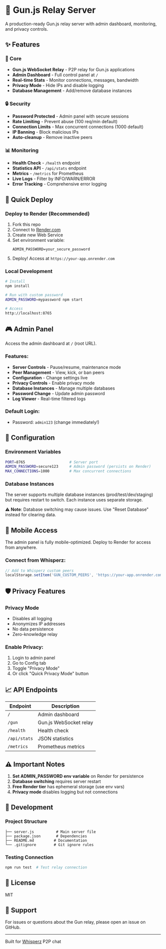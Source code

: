 # 🔫 Gun.js Relay Server

A production-ready Gun.js relay server with admin dashboard, monitoring, and privacy controls.

## ✨ Features

### 🎯 Core
- **Gun.js WebSocket Relay** - P2P relay for Gun.js applications
- **Admin Dashboard** - Full control panel at `/`
- **Real-time Stats** - Monitor connections, messages, bandwidth
- **Privacy Mode** - Hide IPs and disable logging
- **Database Management** - Add/remove database instances

### 🔒 Security
- **Password Protected** - Admin panel with secure sessions
- **Rate Limiting** - Prevent abuse (100 req/min default)
- **Connection Limits** - Max concurrent connections (1000 default)
- **IP Banning** - Block malicious IPs
- **Auto-cleanup** - Remove inactive peers

### 📊 Monitoring
- **Health Check** - `/health` endpoint
- **Statistics API** - `/api/stats` endpoint
- **Metrics** - `/metrics` for Prometheus
- **Live Logs** - Filter by INFO/WARN/ERROR
- **Error Tracking** - Comprehensive error logging

## 🚀 Quick Deploy

### Deploy to Render (Recommended)
1. Fork this repo
2. Connect to [Render.com](https://render.com)
3. Create new Web Service
4. Set environment variable:
   ```
   ADMIN_PASSWORD=your_secure_password
   ```
5. Deploy! Access at `https://your-app.onrender.com`

### Local Development
```bash
# Install
npm install

# Run with custom password
ADMIN_PASSWORD=mypassword npm start

# Access
http://localhost:8765
```

## 🎮 Admin Panel

Access the admin dashboard at `/` (root URL).

### Features:
- **Server Controls** - Pause/resume, maintenance mode
- **Peer Management** - View, kick, or ban peers
- **Configuration** - Change settings live
- **Privacy Controls** - Enable privacy mode
- **Database Instances** - Manage multiple databases
- **Password Change** - Update admin password
- **Log Viewer** - Real-time filtered logs

### Default Login:
- Password: `admin123` (change immediately!)

## 🔧 Configuration

### Environment Variables
```bash
PORT=8765                    # Server port
ADMIN_PASSWORD=secure123     # Admin password (persists on Render)
MAX_CONNECTIONS=1000         # Max concurrent connections
```

### Database Instances
The server supports multiple database instances (prod/test/dev/staging) but requires restart to switch. Each instance uses separate storage.

⚠️ **Note**: Database switching may cause issues. Use "Reset Database" instead for clearing data.

## 📱 Mobile Access

The admin panel is fully mobile-optimized. Deploy to Render for access from anywhere.

### Connect from Whisperz:
```javascript
// Add to Whisperz custom peers
localStorage.setItem('GUN_CUSTOM_PEERS', 'https://your-app.onrender.com/gun')
```

## 🛡️ Privacy Features

### Privacy Mode
- Disables all logging
- Anonymizes IP addresses  
- No data persistence
- Zero-knowledge relay

### Enable Privacy:
1. Login to admin panel
2. Go to Config tab
3. Toggle "Privacy Mode"
4. Or click "Quick Privacy Mode" button

## 📈 API Endpoints

| Endpoint | Description |
|----------|-------------|
| `/` | Admin dashboard |
| `/gun` | Gun.js WebSocket relay |
| `/health` | Health check |
| `/api/stats` | JSON statistics |
| `/metrics` | Prometheus metrics |

## ⚠️ Important Notes

1. **Set ADMIN_PASSWORD env variable** on Render for persistence
2. **Database switching** requires server restart
3. **Free Render tier** has ephemeral storage (use env vars)
4. **Privacy mode** disables logging but not connections

## 🔨 Development

### Project Structure
```
├── server.js          # Main server file
├── package.json       # Dependencies
├── README.md         # Documentation
└── .gitignore        # Git ignore rules
```

### Testing Connection
```bash
npm run test  # Test relay connection
```

## 📝 License

MIT

## 🤝 Support

For issues or questions about the Gun relay, please open an issue on GitHub.

---

Built for [Whisperz](https://github.com/danxdz/whisperz) P2P chat